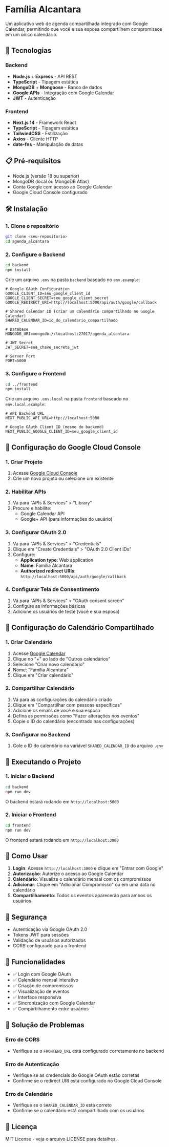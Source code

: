 # Família Alcantara

Um aplicativo web de agenda compartilhada integrado com Google Calendar, permitindo que você e sua esposa compartilhem compromissos em um único calendário.

## 🚀 Tecnologias

### Backend

- **Node.js** + **Express** - API REST
- **TypeScript** - Tipagem estática
- **MongoDB** + **Mongoose** - Banco de dados
- **Google APIs** - Integração com Google Calendar
- **JWT** - Autenticação

### Frontend

- **Next.js 14** - Framework React
- **TypeScript** - Tipagem estática
- **TailwindCSS** - Estilização
- **Axios** - Cliente HTTP
- **date-fns** - Manipulação de datas

## 📋 Pré-requisitos

- Node.js (versão 18 ou superior)
- MongoDB (local ou MongoDB Atlas)
- Conta Google com acesso ao Google Calendar
- Google Cloud Console configurado

## 🛠️ Instalação

### 1. Clone o repositório

```bash
git clone <seu-repositorio>
cd agenda_alcantara
```

### 2. Configure o Backend

```bash
cd backend
npm install
```

Crie um arquivo `.env` na pasta `backend` baseado no `env.example`:

```env
# Google OAuth Configuration
GOOGLE_CLIENT_ID=seu_google_client_id
GOOGLE_CLIENT_SECRET=seu_google_client_secret
GOOGLE_REDIRECT_URI=http://localhost:5000/api/auth/google/callback

# Shared Calendar ID (criar um calendário compartilhado no Google Calendar)
SHARED_CALENDAR_ID=id_do_calendario_compartilhado

# Database
MONGODB_URI=mongodb://localhost:27017/agenda_alcantara

# JWT Secret
JWT_SECRET=sua_chave_secreta_jwt

# Server Port
PORT=5000
```

### 3. Configure o Frontend

```bash
cd ../frontend
npm install
```

Crie um arquivo `.env.local` na pasta `frontend` baseado no `env.local.example`:

```env
# API Backend URL
NEXT_PUBLIC_API_URL=http://localhost:5000

# Google OAuth Client ID (mesmo do backend)
NEXT_PUBLIC_GOOGLE_CLIENT_ID=seu_google_client_id
```

## 🔧 Configuração do Google Cloud Console

### 1. Criar Projeto

1. Acesse [Google Cloud Console](https://console.cloud.google.com/)
2. Crie um novo projeto ou selecione um existente

### 2. Habilitar APIs

1. Vá para "APIs & Services" > "Library"
2. Procure e habilite:
   - Google Calendar API
   - Google+ API (para informações do usuário)

### 3. Configurar OAuth 2.0

1. Vá para "APIs & Services" > "Credentials"
2. Clique em "Create Credentials" > "OAuth 2.0 Client IDs"
3. Configure:
   - **Application type**: Web application
   - **Name**: Família Alcantara
   - **Authorized redirect URIs**: `http://localhost:5000/api/auth/google/callback`

### 4. Configurar Tela de Consentimento

1. Vá para "APIs & Services" > "OAuth consent screen"
2. Configure as informações básicas
3. Adicione os usuários de teste (você e sua esposa)

## 📅 Configuração do Calendário Compartilhado

### 1. Criar Calendário

1. Acesse [Google Calendar](https://calendar.google.com/)
2. Clique no "+" ao lado de "Outros calendários"
3. Selecione "Criar novo calendário"
4. Nome: "Família Alcantara"
5. Clique em "Criar calendário"

### 2. Compartilhar Calendário

1. Vá para as configurações do calendário criado
2. Clique em "Compartilhar com pessoas específicas"
3. Adicione os emails de você e sua esposa
4. Defina as permissões como "Fazer alterações nos eventos"
5. Copie o ID do calendário (encontrado nas configurações)

### 3. Configurar no Backend

1. Cole o ID do calendário na variável `SHARED_CALENDAR_ID` do arquivo `.env`

## 🚀 Executando o Projeto

### 1. Iniciar o Backend

```bash
cd backend
npm run dev
```

O backend estará rodando em `http://localhost:5000`

### 2. Iniciar o Frontend

```bash
cd frontend
npm run dev
```

O frontend estará rodando em `http://localhost:3000`

## 📱 Como Usar

1. **Login**: Acesse `http://localhost:3000` e clique em "Entrar com Google"
2. **Autorização**: Autorize o acesso ao Google Calendar
3. **Calendário**: Visualize o calendário mensal com os compromissos
4. **Adicionar**: Clique em "Adicionar Compromisso" ou em uma data no calendário
5. **Compartilhamento**: Todos os eventos aparecerão para ambos os usuários

## 🔐 Segurança

- Autenticação via Google OAuth 2.0
- Tokens JWT para sessões
- Validação de usuários autorizados
- CORS configurado para o frontend

## 📝 Funcionalidades

- ✅ Login com Google OAuth
- ✅ Calendário mensal interativo
- ✅ Criação de compromissos
- ✅ Visualização de eventos
- ✅ Interface responsiva
- ✅ Sincronização com Google Calendar
- ✅ Compartilhamento entre usuários

## 🐛 Solução de Problemas

### Erro de CORS

- Verifique se o `FRONTEND_URL` está configurado corretamente no backend

### Erro de Autenticação

- Verifique se as credenciais do Google OAuth estão corretas
- Confirme se o redirect URI está configurado no Google Cloud Console

### Erro de Calendário

- Verifique se o `SHARED_CALENDAR_ID` está correto
- Confirme se o calendário está compartilhado com os usuários

## 📄 Licença

MIT License - veja o arquivo LICENSE para detalhes.

